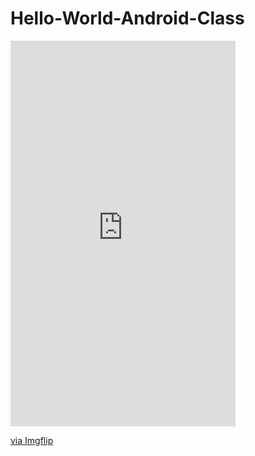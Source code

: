 # Hello-World-Android-Class

<div style="width:360px;max-width:100%;"><div style="height:0;padding-bottom:171.39%;position:relative;"><iframe width="360" height="617" style="position:absolute;top:0;left:0;width:100%;height:100%;" frameBorder="0" src="https://imgflip.com/embed/5dndd0"></iframe></div><p><a href="https://imgflip.com/gif/5dndd0">via Imgflip</a></p></div>
